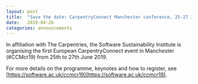 ```yaml
---
layout: post
title:  "Save the date: CarpentryConnect Manchester conference, 25-27 June 2019"
date:   2019-04-26
categories: announcements
---
```


In affiliation with The Carpentries, the Software Sustainability Institute is organising the first European CarpentryConnect event 
in Manchester (#CCMcr19) from 25th to 27th June 2019.

For more details on the programme, keynotes and how to register, see [https://software.ac.uk/ccmcr19](https://software.ac.uk/ccmcr19).
